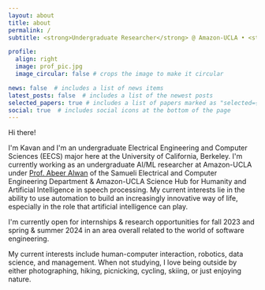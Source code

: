```yaml
---
layout: about
title: about
permalink: /
subtitle: <strong>Undergraduate Researcher</strong> @ Amazon-UCLA • <strong>EECS</strong> @ UC Berkeley • <strong>Previously:</strong> <a href='https://www.cmu.edu/scs/s3d/reuse/' target="_blank">CMU</a> / <a href='https://e3s-center.berkeley.edu/education-diversity/education/undergraduate/tte-transfer-excellence-summer-research-program/tte-program-archive-b/2021-2/' target="_blank">Berkeley Engineering</a>

profile:
  align: right
  image: prof_pic.jpg
  image_circular: false # crops the image to make it circular

news: false  # includes a list of news items
latest_posts: false  # includes a list of the newest posts
selected_papers: true # includes a list of papers marked as "selected={true}"
social: true  # includes social icons at the bottom of the page
---
```


Hi there! 

I'm Kavan and I'm an undergraduate Electrical Engineering and Computer Sciences (EECS) major here at the University of California, Berkeley. I'm currently working as an undergraduate AI/ML researcher at Amazon-UCLA under [Prof. Abeer Alwan](http://www.seas.ucla.edu/spapl/) of the Samueli Electrical and Computer Engineering Department & Amazon-UCLA Science Hub for Humanity and Artificial Intelligence in speech processing. My current interests lie in the ability to use automation to build an increasingly innovative way of life, especially in the role that artificial intelligence can play.

I'm currently open for internships & research opportunities for fall 2023 and spring & summer 2024 in an area overall related to the world of software engineering. 

My current interests include human-computer interaction, robotics, data science, and management. When not studying, I love being outside by either photographing, hiking, picnicking, cycling, skiing, or just enjoying nature.
